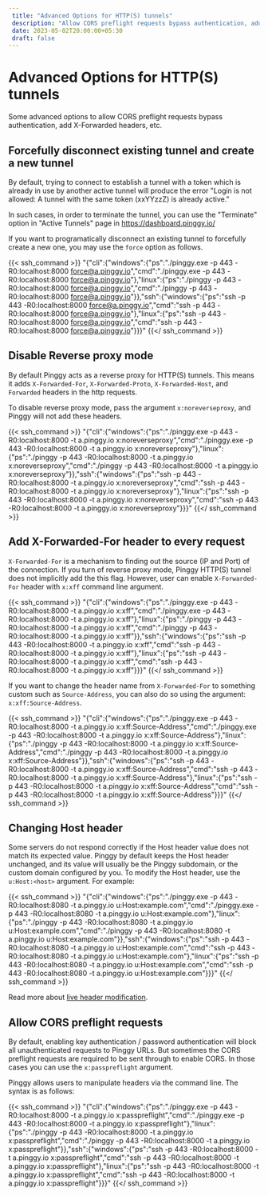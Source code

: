 ```yaml
---
 title: "Advanced Options for HTTP(S) tunnels" 
 description: "Allow CORS preflight requests bypass authentication, add X-Forwarded headers, and other advanced settings."
 date: 2023-05-02T20:00:00+05:30 
 draft: false 
---
```


# Advanced Options for HTTP(S) tunnels

Some advanced options to allow CORS preflight requests bypass authentication, add X-Forwarded headers, etc.


## Forcefully disconnect existing tunnel and create a new tunnel

By default, trying to connect to establish a tunnel with a token which is already in use by another active tunnel will produce the error "Login is not allowed: A tunnel with the same token (xxYYzzZ) is already active."  

In such cases, in order to terminate the tunnel, you can use the "Terminate" option in "Active Tunnels" page in https://dashboard.pinggy.io/

If you want to programatically disconnect an existing tunnel to forcefully create a new one, you may use the `force` option as follows.

{{< ssh_command >}}
"{\"cli\":{\"windows\":{\"ps\":\"./pinggy.exe -p 443 -R0:localhost:8000 force@a.pinggy.io\",\"cmd\":\"./pinggy.exe -p 443 -R0:localhost:8000 force@a.pinggy.io\"},\"linux\":{\"ps\":\"./pinggy -p 443 -R0:localhost:8000 force@a.pinggy.io\",\"cmd\":\"./pinggy -p 443 -R0:localhost:8000 force@a.pinggy.io\"}},\"ssh\":{\"windows\":{\"ps\":\"ssh -p 443 -R0:localhost:8000 force@a.pinggy.io\",\"cmd\":\"ssh -p 443 -R0:localhost:8000 force@a.pinggy.io\"},\"linux\":{\"ps\":\"ssh -p 443 -R0:localhost:8000 force@a.pinggy.io\",\"cmd\":\"ssh -p 443 -R0:localhost:8000 force@a.pinggy.io\"}}}"
{{</ ssh_command >}}



## Disable Reverse proxy mode

By default Pinggy acts as a reverse proxy for HTTP(S) tunnels. This means it adds `X-Forwarded-For`, `X-Forwarded-Proto`, `X-Forwarded-Host`, and `Forwarded` headers in the http requests.


To disable reverse proxy mode, pass the argument `x:noreverseproxy`, and Pinggy will not add these headers.


{{< ssh_command >}}
"{\"cli\":{\"windows\":{\"ps\":\"./pinggy.exe -p 443 -R0:localhost:8000 -t a.pinggy.io x:noreverseproxy\",\"cmd\":\"./pinggy.exe -p 443 -R0:localhost:8000 -t a.pinggy.io x:noreverseproxy\"},\"linux\":{\"ps\":\"./pinggy -p 443 -R0:localhost:8000 -t a.pinggy.io x:noreverseproxy\",\"cmd\":\"./pinggy -p 443 -R0:localhost:8000 -t a.pinggy.io x:noreverseproxy\"}},\"ssh\":{\"windows\":{\"ps\":\"ssh -p 443 -R0:localhost:8000 -t a.pinggy.io x:noreverseproxy\",\"cmd\":\"ssh -p 443 -R0:localhost:8000 -t a.pinggy.io x:noreverseproxy\"},\"linux\":{\"ps\":\"ssh -p 443 -R0:localhost:8000 -t a.pinggy.io x:noreverseproxy\",\"cmd\":\"ssh -p 443 -R0:localhost:8000 -t a.pinggy.io x:noreverseproxy\"}}}"
{{</ ssh_command >}}



## Add X-Forwarded-For header to every request

`X-Forwarded-For` is a mechanism to finding out the source (IP and Port) of the connection. If you turn of reverse proxy mode, Pinggy HTTP(S) tunnel does not implicitly add the this flag. However, user can enable `X-Forwarded-For` header with `x:xff` command line argument.


{{< ssh_command >}}
"{\"cli\":{\"windows\":{\"ps\":\"./pinggy.exe -p 443 -R0:localhost:8000 -t a.pinggy.io x:xff\",\"cmd\":\"./pinggy.exe -p 443 -R0:localhost:8000 -t a.pinggy.io x:xff\"},\"linux\":{\"ps\":\"./pinggy -p 443 -R0:localhost:8000 -t a.pinggy.io x:xff\",\"cmd\":\"./pinggy -p 443 -R0:localhost:8000 -t a.pinggy.io x:xff\"}},\"ssh\":{\"windows\":{\"ps\":\"ssh -p 443 -R0:localhost:8000 -t a.pinggy.io x:xff\",\"cmd\":\"ssh -p 443 -R0:localhost:8000 -t a.pinggy.io x:xff\"},\"linux\":{\"ps\":\"ssh -p 443 -R0:localhost:8000 -t a.pinggy.io x:xff\",\"cmd\":\"ssh -p 443 -R0:localhost:8000 -t a.pinggy.io x:xff\"}}}"
{{</ ssh_command >}}

If you want to change the header name from `X-Forwarded-For` to something custom such as `Source-Address`, you can also do so using the argument: `x:xff:Source-Address`.

{{< ssh_command >}}
"{\"cli\":{\"windows\":{\"ps\":\"./pinggy.exe -p 443 -R0:localhost:8000 -t a.pinggy.io x:xff:Source-Address\",\"cmd\":\"./pinggy.exe -p 443 -R0:localhost:8000 -t a.pinggy.io x:xff:Source-Address\"},\"linux\":{\"ps\":\"./pinggy -p 443 -R0:localhost:8000 -t a.pinggy.io x:xff:Source-Address\",\"cmd\":\"./pinggy -p 443 -R0:localhost:8000 -t a.pinggy.io x:xff:Source-Address\"}},\"ssh\":{\"windows\":{\"ps\":\"ssh -p 443 -R0:localhost:8000 -t a.pinggy.io x:xff:Source-Address\",\"cmd\":\"ssh -p 443 -R0:localhost:8000 -t a.pinggy.io x:xff:Source-Address\"},\"linux\":{\"ps\":\"ssh -p 443 -R0:localhost:8000 -t a.pinggy.io x:xff:Source-Address\",\"cmd\":\"ssh -p 443 -R0:localhost:8000 -t a.pinggy.io x:xff:Source-Address\"}}}"
{{</ ssh_command >}}


## Changing Host header

Some servers do not respond correctly if the Host header value does not match its expected value. Pinggy by default keeps the Host header unchanged, and its value will usually be the Pinggy subdomain, or the custom domain configured by you. To modify the Host header, use the `u:Host:<host>` argument. For example:


{{< ssh_command >}}
"{\"cli\":{\"windows\":{\"ps\":\"./pinggy.exe -p 443 -R0:localhost:8080 -t a.pinggy.io u:Host:example.com\",\"cmd\":\"./pinggy.exe -p 443 -R0:localhost:8080 -t a.pinggy.io u:Host:example.com\"},\"linux\":{\"ps\":\"./pinggy -p 443 -R0:localhost:8080 -t a.pinggy.io u:Host:example.com\",\"cmd\":\"./pinggy -p 443 -R0:localhost:8080 -t a.pinggy.io u:Host:example.com\"}},\"ssh\":{\"windows\":{\"ps\":\"ssh -p 443 -R0:localhost:8080 -t a.pinggy.io u:Host:example.com\",\"cmd\":\"ssh -p 443 -R0:localhost:8080 -t a.pinggy.io u:Host:example.com\"},\"linux\":{\"ps\":\"ssh -p 443 -R0:localhost:8080 -t a.pinggy.io u:Host:example.com\",\"cmd\":\"ssh -p 443 -R0:localhost:8080 -t a.pinggy.io u:Host:example.com\"}}}"
{{</ ssh_command >}}

Read more about [live header modification](../live_header/).

## Allow CORS preflight requests

By default, enabling key authentication / password authentication will block all unauthenticated requests to Pinggy URLs. But sometimes the CORS preflight requests are required to be sent through to enable CORS. In those cases you can use the `x:passpreflight` argument.

Pinggy allows users to manipulate headers via the command line. The syntax is as follows:

{{< ssh_command >}}
"{\"cli\":{\"windows\":{\"ps\":\"./pinggy.exe -p 443 -R0:localhost:8000 -t a.pinggy.io x:passpreflight\",\"cmd\":\"./pinggy.exe -p 443 -R0:localhost:8000 -t a.pinggy.io x:passpreflight\"},\"linux\":{\"ps\":\"./pinggy -p 443 -R0:localhost:8000 -t a.pinggy.io x:passpreflight\",\"cmd\":\"./pinggy -p 443 -R0:localhost:8000 -t a.pinggy.io x:passpreflight\"}},\"ssh\":{\"windows\":{\"ps\":\"ssh -p 443 -R0:localhost:8000 -t a.pinggy.io x:passpreflight\",\"cmd\":\"ssh -p 443 -R0:localhost:8000 -t a.pinggy.io x:passpreflight\"},\"linux\":{\"ps\":\"ssh -p 443 -R0:localhost:8000 -t a.pinggy.io x:passpreflight\",\"cmd\":\"ssh -p 443 -R0:localhost:8000 -t a.pinggy.io x:passpreflight\"}}}"
{{</ ssh_command >}}

